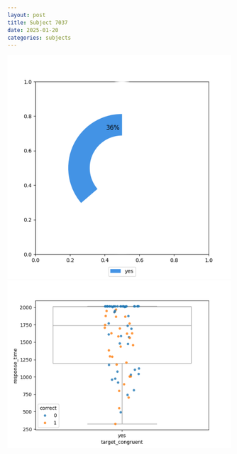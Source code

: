 ```yaml
---
layout: post
title: Subject 7037
date: 2025-01-20
categories: subjects
---
```


![](data/7037/run-3/7037_accuracy_target_congruence.png)
![](data/7037/run-3/7037_rt_congruence.png)
